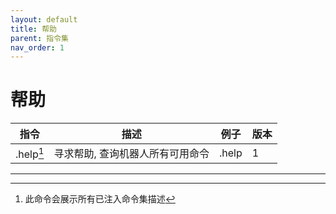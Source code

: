 ```yaml
---
layout: default
title: 帮助
parent: 指令集
nav_order: 1
---
```


# 帮助

| 指令    | 描述                | 例子          | 版本  |
|-------|-------------------|-------------|-----|
| .help[^1] | 寻求帮助, 查询机器人所有可用命令 | .help | 1   |

----

[^1]: 此命令会展示所有已注入命令集描述
